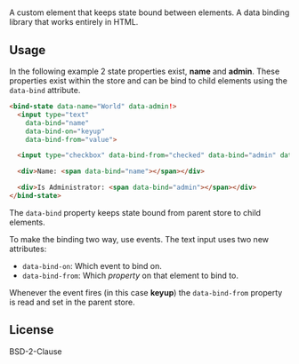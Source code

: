 # <bind-state>

A custom element that keeps state bound between elements. A data binding library that works entirely in HTML.

## Usage

In the following example 2 state properties exist, __name__ and __admin__. These properties exist within the store and can be bind to child elements using the `data-bind` attribute.

```html
<bind-state data-name="World" data-admin!>
  <input type="text"
    data-bind="name"
    data-bind-on="keyup"
    data-bind-from="value">

  <input type="checkbox" data-bind-from="checked" data-bind="admin" data-bind-on="change">

  <div>Name: <span data-bind="name"></span></div>

  <div>Is Administrator: <span data-bind="admin"></span></div>
</bind-state>
```

The `data-bind` property keeps state bound from parent store to child elements.

To make the binding two way, use events. The text input uses two new attributes:

* `data-bind-on`: Which event to bind on.
* `data-bind-from`: Which *property* on that element to bind to.

Whenever the event fires (in this case __keyup__) the `data-bind-from` property is read and set in the parent store.

## License

BSD-2-Clause